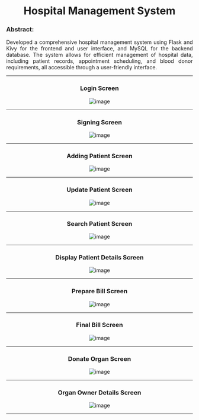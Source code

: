 <h1 align="center">Hospital Management System</h1>

<h3>Abstract:</h3>

<p align="justify">
Developed a comprehensive hospital management system using Flask and Kivy for the frontend and user interface, and MySQL for the backend database. The system allows for efficient management of hospital data, including patient records, appointment scheduling, and blood donor requirements, all accessible through a user-friendly interface.
</p>

---
<h3 align="center">Login Screen</h3>

<p align="center">
  <img src="https://github.com/user-attachments/assets/ccef5317-deee-4f1d-96fb-8ab3771e0fa4" alt="image"/>
</p>

---

<h3 align="center">Signing Screen</h3>

<p align="center">
  <img src="https://github.com/user-attachments/assets/14e36b4b-e66d-4e8d-bd5f-1d0075d2feeb" alt="image"/>
</p>

---
<h3 align="center">Adding Patient Screen</h3>

<p align="center">
  <img src="https://github.com/user-attachments/assets/7cd82b81-8c96-4cd9-a5b8-83601ba7ae4d" alt="image"/>
</p>

---
<h3 align="center">Update Patient Screen</h3>

<p align="center">
  <img src="https://github.com/user-attachments/assets/81d60ed1-b339-4615-80e2-8d093441c230" alt="image"/>
</p>

---
<h3 align="center">Search Patient Screen</h3>

<p align="center">
  <img src="https://github.com/user-attachments/assets/25e28280-4c73-45c4-9b80-3d72657154e9" alt="image"/>
</p>

---
<h3 align="center">Display Patient Details Screen</h3>

<p align="center">
  <img src="https://github.com/user-attachments/assets/25e28280-4c73-45c4-9b80-3d72657154e9" alt="image"/>
</p>

---
<h3 align="center">Prepare Bill Screen</h3>

<p align="center">
  <img src="https://github.com/user-attachments/assets/068dd3cd-d509-4ddc-bb1b-0a46d93ee415" alt="image"/>
</p>

---
<h3 align="center">Final Bill Screen</h3>

<p align="center">
  <img src="https://github.com/user-attachments/assets/02e811a7-8851-4887-a237-a4752c2d3f9a" alt="image"/>
</p>

---
<h3 align="center">Donate Organ Screen</h3>

<p align="center">
  <img src="https://github.com/user-attachments/assets/f69b5800-6cff-460c-a0ce-6b2fedf4202b" alt="image"/>
</p>

---
<h3 align="center">Organ Owner Details Screen</h3>

<p align="center">
  <img src="https://github.com/user-attachments/assets/c3fc1025-44db-4fc0-a9bd-2988b68c72fe" alt="image"/>
</p>

---



























